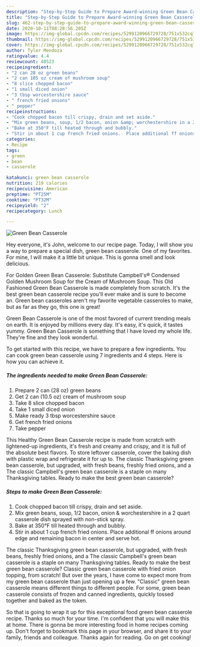 ```yaml
---
description: "Step-by-Step Guide to Prepare Award-winning Green Bean Casserole"
title: "Step-by-Step Guide to Prepare Award-winning Green Bean Casserole"
slug: 462-step-by-step-guide-to-prepare-award-winning-green-bean-casserole
date: 2020-10-11T08:28:56.205Z
image: https://img-global.cpcdn.com/recipes/5299120966729728/751x532cq70/green-bean-casserole-recipe-main-photo.jpg
thumbnail: https://img-global.cpcdn.com/recipes/5299120966729728/751x532cq70/green-bean-casserole-recipe-main-photo.jpg
cover: https://img-global.cpcdn.com/recipes/5299120966729728/751x532cq70/green-bean-casserole-recipe-main-photo.jpg
author: Tyler Mendoza
ratingvalue: 4.4
reviewcount: 40523
recipeingredient:
- "2 can 28 oz green beans"
- "2 can 105 oz cream of mushroom soup"
- "8 slice chopped bacon"
- "1 small diced onion"
- "3 tbsp worcestershire sauce"
- " french fried onions"
- " pepper"
recipeinstructions:
- "Cook chopped bacon till crispy, drain and set aside."
- "Mix green beans, soup, 1/2 bacon, onion &amp; worchestershire in a 2 quart casserole dish sprayed with non-stick spray."
- "Bake at 350°F till heated through and bubbly."
- "Stir in about 1 cup french fried onions.  Place additional ff onions around edge and remaining bacon in center and serve hot."
categories:
- Recipe
tags:
- green
- bean
- casserole

katakunci: green bean casserole 
nutrition: 219 calories
recipecuisine: American
preptime: "PT25M"
cooktime: "PT32M"
recipeyield: "2"
recipecategory: Lunch

---
```



![Green Bean Casserole](https://img-global.cpcdn.com/recipes/5299120966729728/751x532cq70/green-bean-casserole-recipe-main-photo.jpg)

Hey everyone, it's John, welcome to our recipe page. Today, I will show you a way to prepare a special dish, green bean casserole. One of my favorites. For mine, I will make it a little bit unique. This is gonna smell and look delicious.

For Golden Green Bean Casserole: Substitute Campbell&#39;s® Condensed Golden Mushroom Soup for the Cream of Mushroom Soup. This Old Fashioned Green Bean Casserole is made completely from scratch. It&#39;s the best green bean casserole recipe you&#39;ll ever make and is sure to become an. Green bean casseroles aren&#39;t my favorite vegetable casseroles to make, but as far as they go, this one is great!

Green Bean Casserole is one of the most favored of current trending meals on earth. It is enjoyed by millions every day. It's easy, it's quick, it tastes yummy. Green Bean Casserole is something that I have loved my whole life. They're fine and they look wonderful.


To get started with this recipe, we have to prepare a few ingredients. You can cook green bean casserole using 7 ingredients and 4 steps. Here is how you can achieve it.

<!--inarticleads1-->

##### The ingredients needed to make Green Bean Casserole:

1. Prepare 2 can (28 oz) green beans
1. Get 2 can (10.5 oz) cream of mushroom soup
1. Take 8 slice chopped bacon
1. Take 1 small diced onion
1. Make ready 3 tbsp worcestershire sauce
1. Get  french fried onions
1. Take  pepper


This Healthy Green Bean Casserole recipe is made from scratch with lightened-up ingredients, it&#39;s fresh and creamy and crispy, and it is full of the absolute best flavors. To store leftover casserole, cover the baking dish with plastic wrap and refrigerate it for up to. The classic Thanksgiving green bean casserole, but upgraded, with fresh beans, freshly fried onions, and a The classic Campbell&#39;s green bean casserole is a staple on many Thanksgiving tables. Ready to make the best green bean casserole? 

<!--inarticleads2-->

##### Steps to make Green Bean Casserole:

1. Cook chopped bacon till crispy, drain and set aside.
1. Mix green beans, soup, 1/2 bacon, onion &amp; worchestershire in a 2 quart casserole dish sprayed with non-stick spray.
1. Bake at 350°F till heated through and bubbly.
1. Stir in about 1 cup french fried onions.  Place additional ff onions around edge and remaining bacon in center and serve hot.


The classic Thanksgiving green bean casserole, but upgraded, with fresh beans, freshly fried onions, and a The classic Campbell&#39;s green bean casserole is a staple on many Thanksgiving tables. Ready to make the best green bean casserole? Classic green bean casserole with fried onion topping, from scratch! But over the years, I have come to expect more from my green bean casserole than just opening up a few. &#34;Classic&#34; green bean casserole means different things to different people. For some, green bean casserole consists of frozen and canned ingredients, quickly tossed together and baked as the token. 

So that is going to wrap it up for this exceptional food green bean casserole recipe. Thanks so much for your time. I'm confident that you will make this at home. There is gonna be more interesting food in home recipes coming up. Don't forget to bookmark this page in your browser, and share it to your family, friends and colleague. Thanks again for reading. Go on get cooking!
